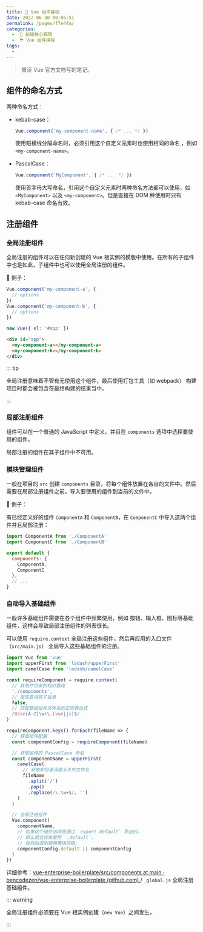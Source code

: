 ```yaml
---
title: 🌈 Vue 组件基础
date: 2022-06-30 00:05:51
permalink: /pages/f7e44a/
categories:
  -  🏃 前端核心框架
  -  ⛈ Vue 组件编程
tags:
  - 
---
```

> 重读 Vue 官方文档写的笔记。



## 组件的命名方式

两种命名方式：

+ kebab-case：

  ```js
  Vue.component('my-component-name', { /* ... */ })
  ```

  使用短横线分隔命名时，必须引用这个自定义元素时也使用相同的命名  ，例如 `<my-component-name>`。

+ PascalCase：

  ```js
  Vue.component('MyComponent', { /* ... */ })
  ```

  使用首字母大写命名，引用这个自定义元素时两种命名方法都可以使用，如 `<MyComponent>` 以及 `<my-component>`。但是直接在 DOM 种使用时只有 kebab-case 命名有效。





## 注册组件

### 全局注册组件

全局注册的组件可以在任何新创建的 Vue 根实例的模版中使用。在所有的子组件中也是如此，子组件中也可以使用全局注册的组件。

🌰 例子：

```js
Vue.component('my-component-a', {
  // options
})
Vue.component('my-component-b', {
  // options
})

new Vue({ el: '#app' })
```

```html
<div id="app">
  <my-component-a></my-component-a>
  <my-component-b></my-component-b>
</div>
```



::: tip

全局注册意味着不管有无使用这个组件，最后使用打包工具（如 webpack） 构建项目时都会被包含在最终构建的结果当中。

:::



### 局部注册组件

组件可以在一个普通的 JavaScript 中定义。并且在 `components` 选项中选择要使用的组件。

局部注册的组件在其子组件中不可用。





### 模块管理组件

一般在项目的 `src` 创建 `components` 目录，将每个组件放置在各自的文件中。然后需要在局部注册组件之前，导入要使用的组件到当前的文件中。



🌰 例子：

有已经定义好的组件 `ComponentA` 和 `ComponentB`，在 `ComponentC` 中导入这两个组件并且局部注册：

```js
import ComponentA from './ComponentA'
import ComponentC from './ComponentB'

export default {
  components: {
    ComponentA,
    ComponentC
  },
  // ...
}
```



### 自动导入基础组件

一般许多基础组件需要在各个组件中频繁使用，例如 按钮、输入框、图标等基础组件，这样会导致局部注册组件的列表很长。

可以使用 `require.context` 全局注册这些组件，然后再应用的入口文件（`src/main.js`） 全局导入这些基础组件的注册。

```js
import Vue from 'vue'
import upperFirst from 'lodash/upperFirst'
import camelCase from 'lodash/camelCase'

const requireComponent = require.context(
  // 其组件目录的相对路径
  './components',
  // 是否查询其子目录
  false,
  // 匹配基础组件文件名的正则表达式
  /Base[A-Z]\w+\.(vue|js)$/
)

requireComponent.keys().forEach(fileName => {
  // 获取组件配置
  const componentConfig = requireComponent(fileName)

  // 获取组件的 PascalCase 命名
  const componentName = upperFirst(
    camelCase(
      // 获取和目录深度无关的文件名
      fileName
        .split('/')
        .pop()
        .replace(/\.\w+$/, '')
    )
  )

  // 全局注册组件
  Vue.component(
    componentName,
    // 如果这个组件选项是通过 `export default` 导出的，
    // 那么就会优先使用 `.default`，
    // 否则回退到使用模块的根。
    componentConfig.default || componentConfig
  )
})
```

详细参考：[vue-enterprise-boilerplate/src/components at main · bencodezen/vue-enterprise-boilerplate (github.com) ](https://github.com/bencodezen/vue-enterprise-boilerplate/tree/main/src/components)/ `_global.js` 全局注册基础组件。

::: warning

全局注册组件必须要在 Vue 根实例创建（`new Vue`）之间发生。

:::